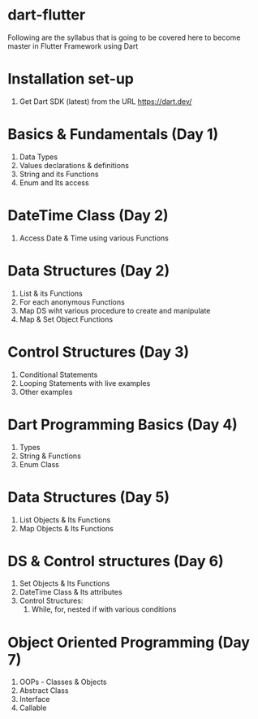 # dart-flutter

Following are the syllabus that is going to be covered here to become master in Flutter Framework using Dart

# Installation set-up
  1. Get Dart SDK (latest) from the URL https://dart.dev/

# Basics & Fundamentals (Day 1)
  1. Data Types
  2. Values declarations & definitions
  3. String and its Functions
  4. Enum and Its access

# DateTime Class (Day 2)
  1. Access Date & Time using various Functions

# Data Structures (Day 2)
  1. List & its Functions
  2. For each anonymous Functions
  3. Map DS wiht various procedure to create and manipulate
  4. Map & Set Object Functions

# Control Structures (Day 3)
  1. Conditional Statements
  2. Looping Statements with live examples
  3. Other examples

# Dart Programming Basics (Day 4)
  1. Types
  2. String & Functions
  3. Enum Class

# Data Structures (Day 5)
  1. List Objects & Its Functions
  2. Map Objects & Its Functions

# DS & Control structures (Day 6)
  1. Set Objects & Its Functions
  2. DateTime Class & Its attributes
  3. Control Structures:
      1. While, for, nested if with various conditions
    

# Object Oriented Programming (Day 7)
  1. OOPs - Classes & Objects
  2. Abstract Class
  3. Interface
  4. Callable